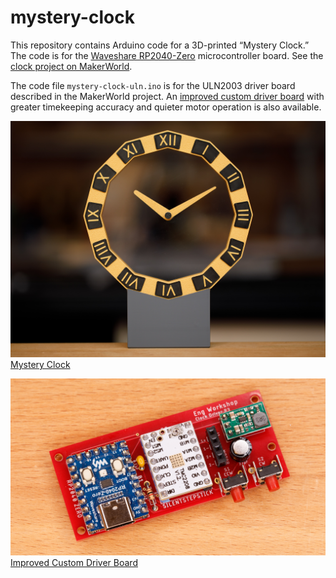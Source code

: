 # mystery-clock

This repository contains Arduino code for a 3D-printed “Mystery Clock.”  The code is for the [Waveshare RP2040-Zero](https://www.waveshare.com/rp2040-zero.htm) microcontroller board.  See the [clock project on MakerWorld](https://makerworld.com/en/models/764838).

The code file `mystery-clock-uln.ino` is for the ULN2003 driver board described in the MakerWorld project.  An [improved custom driver board](https://github.com/engworkshop/clock-driver-board) with greater timekeeping accuracy and quieter motor operation is also available.

![Mystery Clock](media/_MG_2646_6MP.jpg)
[Mystery Clock](https://makerworld.com/en/models/764838)

![Improved Custom Driver Board](https://github.com/engworkshop/clock-driver-board/blob/main/media/_MG_2802r.jpg)
[Improved Custom Driver Board](https://github.com/engworkshop/clock-driver-board)
